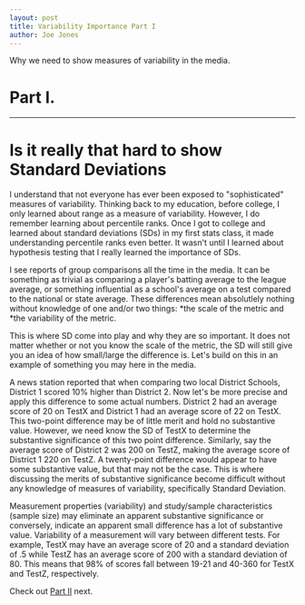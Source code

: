 ```yaml
---
layout: post
title: Variability Importance Part I
author: Joe Jones
---
```


Why we need to show measures of variability in the media.  

# Part I.  
-----

# Is it really that hard to show Standard Deviations

I understand that not everyone has ever been exposed to "sophisticated" measures of variability. Thinking back to my education, before college, I only learned about range as a measure of variability. However, I do remember learning about percentile ranks. Once I got to college and learned about standard deviations (SDs) in my first stats class, it made understanding percentile ranks even better. It wasn't until I learned about hypothesis testing that I really learned the importance of SDs. 

I see reports of group comparisons all the time in the media. It can be something as trivial as comparing a player's batting average to the league average, or something influential as a school's average on a test compared to the national or state average. These differences mean absolutlely nothing without knowledge of one and/or two things: 
*the scale of the metric and 
*the variability of the metric. 

This is where SD come into play and why they are so important. It does not matter whether or not you know the scale of the metric, the SD will still give you an idea of how small/large the difference is. Let's build on this in an example of something you may here in the media.

A news station reported that when comparing two local District Schools, District 1 scored 10% higher than District 2. Now let's be more precise and apply this difference to some actual numbers. District 2 had an average score of 20 on TestX and District 1 had an average score of 22 on TestX. This two-point difference may be of little merit and hold no substantive value. However, we need know the SD of TestX to determine the substantive significance of this two point difference. Similarly, say the average score of District 2 was 200 on TestZ, making the average score of District 1 220 on TestZ. A twenty-point difference would appear to have some substantive value, but that may not be the case. This is where discussing the merits of substantive significance become difficult without any knowledge of measures of variability, specifically Standard Deviation.

Measurement properties (variability) and study/sample characteristics (sample size) may eliminate an apparent substantive significance or conversely, indicate an apparent small difference has a lot of substantive value. Variability of a measurement will vary between different tests. For example, TestX may have an average score of 20 and a standard deviation of .5 while TestZ has an average score of 200 with a standard deviation of 80. This means that 98% of scores fall between 19-21 and 40-360 for TestX and TestZ, respectively. 

Check out [Part II]() next.